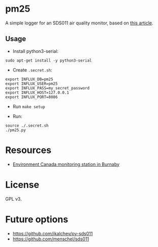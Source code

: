 # pm25

A simple logger for an SDS011 air quality monitor, based on [this
article](https://www.raspberrypi.org/blog/monitor-air-quality-with-a-raspberry-pi/).

## Usage

- Install python3-serial:

```
sudo apt-get install -y python3-serial
```

- Create `.secret.sh`:

```
export INFLUX_DB=pm25
export INFLUX_USER=pm25
export INFLUX_PASS=my_secret_password
export INFLUX_HOST=127.0.0.1
export INFLUX_PORT=8086
```

- Run `make setup`

- Run:

```
source ./.secret.sh
./pm25.py
```

# Resources

- [Environment Canada monitoring station in Burnaby][0]

# License

GPL v3.

# Future options

- https://github.com/ikalchev/py-sds011
- https://github.com/menschel/sds011

[0]: https://aqicn.org/city/british-comlumbia/burnaby-south
